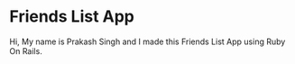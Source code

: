 # Friends List App

Hi, My name is Prakash Singh and I made this Friends List App using Ruby On Rails.